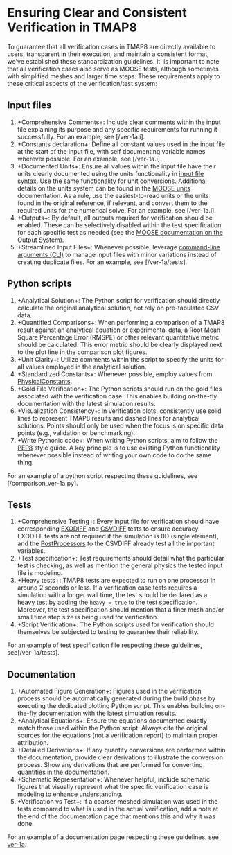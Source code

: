 # Ensuring Clear and Consistent Verification in TMAP8

To guarantee that all verification cases in TMAP8 are directly available to users, transparent in their execution, and maintain a consistent format, we've established these standardization guidelines. It' is important to note that all verification cases also serve as MOOSE tests, although sometimes with simplified meshes and larger time steps. These requirements apply to these critical aspects of the verification/test system:

## Input files

1. +Comprehensive Comments+: Include clear comments within the input file explaining its purpose and any specific requirements for running it successfully. For an example, see [/ver-1a.i].
2. +Constants declaration+: Define all constant values used in the input file at the start of the input file, with self documenting variable names wherever possible. For an example, see [/ver-1a.i].
3. +Documented Units+: Ensure all values within the input file have their units clearly documented using the units functionality in [input file syntax](https://mooseframework.inl.gov/application_usage/input_syntax.html). Use the same functionality for unit conversions. Additional details on the units system can be found in the [MOOSE units](https://mooseframework.inl.gov/source/utils/Units.html) documentation. As a rule, use the easiest-to-read units or the units found in the original reference, if relevant, and convert them to the required units for the numerical solve. For an example, see [/ver-1a.i].
4. +Outputs+: By default, all outputs required for verification should be enabled. These can be selectively disabled within the test specification for each specific test as needed (see the [MOOSE documentation on the Output System](https://mooseframework.inl.gov/syntax/Outputs/index.html)).
5. +Streamlined Input Files+: Whenever possible, leverage [command-line arguments (CLI)](https://mooseframework.inl.gov/moose/application_usage/command_line_usage.html) to manage input files with minor variations instead of creating duplicate files. For an example, see [/ver-1a/tests].

## Python scripts

1. +Analytical Solution+: The Python script for verification should directly calculate the original analytical solution, not rely on pre-tabulated CSV data.
2. +Quantified Comparisons+: When performing a comparison of a TMAP8 result against an analytical equation or experimental data, a Root Mean Square Percentage Error (RMSPE) or other relevant quantitative metric should be calculated. This error metric should be clearly displayed next to the plot line in the comparison plot figures.
3. +Unit Clarity+: Utilize comments within the script to specify the units for all values employed in the analytical solution.
4. +Standardized Constants+: Whenever possible, employ values from [PhysicalConstants](source/utils/PhysicalConstants.md).
5. +Gold File Verification+: The Python scripts should run on the gold files associated with the verification case. This enables building on-the-fly documentation with the latest simulation results. 
6. +Visualization Consistency+: In verification plots, consistently use solid lines to represent TMAP8 results and dashed lines for analytical solutions. Points should only be used when the focus is on specific data points (e.g., validation or benchmarking).
7. +Write Pythonic code+: When writing Python scripts, aim to follow the [PEP8](https://peps.python.org/pep-0008/) style guide. A key principle is to use existing Python functionality whenever possible instead of writing your own code to do the same thing.

For an example of a python script respecting these guidelines, see [/comparison_ver-1a.py].

## Tests

1. +Comprehensive Testing+: Every input file for verification should have corresponding [EXODIFF](https://mooseframework.inl.gov/moose/python/testers/Exodiff.html) and [CSVDIFF](https://mooseframework.inl.gov/moose/python/testers/CSVDiff_tester.html) tests to ensure accuracy. EXODIFF tests are not required if the simulation is 0D (single element), and the [PostProcessors](https://mooseframework.inl.gov/moose/syntax/Postprocessors/index.html) to the CSVDIFF already test all the important variables.
2. +Test specification+: Test requirements should detail what the particular test is checking, as well as mention the general physics the tested input file is modeling.
3. +Heavy tests+: TMAP8 tests are expected to run on one processor in around 2 seconds or less. If a verification case tests requires a simulation with a longer wall time, the test should be declared as a heavy test by adding the ```heavy = true``` to the test specification. Moreover, the test specification should mention that a finer mesh and/or small time step size is being used for verification.
4. +Script Verification+: The Python scripts used for verification should themselves be subjected to testing to guarantee their reliability.

For an example of test specification file respecting these guidelines, see[/ver-1a/tests].

## Documentation

1. +Automated Figure Generation+: Figures used in the verification process should be automatically generated during the build phase by executing the dedicated plotting Python script. This enables building on-the-fly documentation with the latest simulation results. 
3. +Analytical Equations+: Ensure the equations documented exactly match those used within the Python script. Always cite the original sources for the equations (not a verification report) to maintain proper attribution.
4. +Detailed Derivations+: If any quantity conversions are performed within the documentation, provide clear derivations to illustrate the conversion process. Show any derivations that are performed for converting quantities in the documentation.
5. +Schematic Representation+: Whenever helpful, include schematic figures that visually represent what the specific verification case is modeling to enhance understanding.
6. +Verification vs Test+: If a coarser meshed simulation was used in the tests compared to what is used in the actual verification, add a note at the end of the documentation page that mentions this and why it was done.

For an example of a documentation page respecting these guidelines, see [ver-1a](ver-1a.md).
